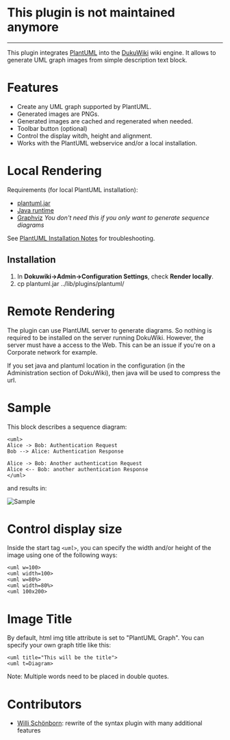 # This plugin is not maintained anymore

---

This plugin integrates [PlantUML](http://plantuml.sourceforge.net) into the [DukuWiki](http://www.dokuwiki.org) wiki engine.
It allows to generate UML graph images from simple description text block.

# Features
* Create any UML graph supported by PlantUML.
* Generated images are PNGs.
* Generated images are cached and regenerated when needed.
* Toolbar button (optional)
* Control the display witdh, height and alignment.
* Works with the PlantUML webservice and/or a local installation.

# Local Rendering

Requirements (for local PlantUML installation):
* [plantuml.jar](http://plantuml.sourceforge.net/download.html)
* [Java runtime](http://www.java.com/download)
* [Graphviz](http://www.graphviz.org) _You don't need this if you only want to generate sequence diagrams_

See [PlantUML Installation Notes](http://plantuml.sourceforge.net/faqinstall.html) for troubleshooting.

## Installation

1. In **Dokuwiki->Admin->Configuration Settings**, check **Render locally**.
1. cp plantuml.jar ../lib/plugins/plantuml/

# Remote Rendering

The plugin can use PlantUML server to generate diagrams. So nothing is required to be installed on the server running DokuWiki.
However, the server must have a access to the Web. This can be an issue if you're on a Corporate network for example.

If you set java and plantuml location in the configuration (in the Administration section of DokuWiki), then java will be used to compress the url.

# Sample
This block describes a sequence diagram:

    <uml>
    Alice -> Bob: Authentication Request
    Bob --> Alice: Authentication Response

    Alice -> Bob: Another authentication Request
    Alice <-- Bob: another authentication Response
    </uml>

and results in:

![Sample](http://plantuml.sourceforge.net/img/sequence_img001.png)

# Control display size
Inside the start tag *`<uml>`*, you can specify the width and/or height of the image using one of the following ways:

    <uml w=100>
    <uml width=100>
    <uml w=80%>
    <uml width=80%>
    <uml 100x200>

# Image Title
By default, html img title attribute is set to "PlantUML Graph". You can specify your own graph title like this:

    <uml title="This will be the title">
    <uml t=Diagram>

Note: Multiple words need to be placed in double quotes.


# Contributors
* [Willi Schönborn](https://github.com/whiskeysierra): rewrite of the syntax plugin with many additional features
